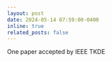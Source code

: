 ```yaml
---
layout: post
date: 2024-05-14 07:59:00-0400
inline: true
related_posts: false
---
```


One paper accepted by IEEE TKDE

